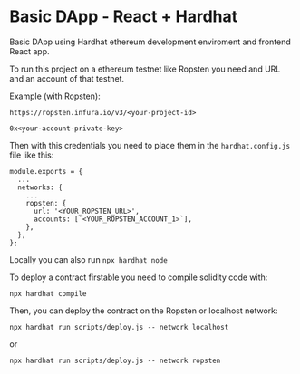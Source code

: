 # Basic DApp - React + Hardhat

Basic DApp using Hardhat ethereum development enviroment and frontend React app.

To run this project on a ethereum testnet like Ropsten you need and URL and an account of that testnet.

Example (with Ropsten):

```
https://ropsten.infura.io/v3/<your-project-id>
```

```
0x<your-account-private-key>
```

Then with this credentials you need to place them in the `hardhat.config.js` file like this:

```
module.exports = {
  ...
  networks: {
    ...
    ropsten: {
      url: '<YOUR_ROPSTEN_URL>',
      accounts: [`<YOUR_ROPSTEN_ACCOUNT_1>`],
    },
  },
};
```

Locally you can also run `npx hardhat node`

To deploy a contract firstable you need to compile solidity code with:

```
npx hardhat compile
```

Then, you can deploy the contract on the Ropsten or localhost network:

```
npx hardhat run scripts/deploy.js -- network localhost
```

or

```
npx hardhat run scripts/deploy.js -- network ropsten
```
